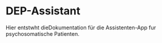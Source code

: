 # DEP-Assistant

Hier entstwht dieDokumentation für die Assistenten-App fur psychosomatische Patienten.
